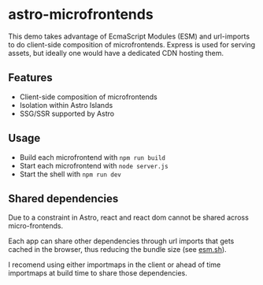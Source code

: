 # astro-microfrontends

This demo takes advantage of EcmaScript Modules (ESM) and url-imports to do client-side composition of microfrontends. Express is used for serving assets, but ideally one would have a dedicated CDN hosting them.

## Features

- Client-side composition of microfrontends
- Isolation within Astro Islands
- SSG/SSR supported by Astro

## Usage

- Build each microfrontend with `npm run build`
- Start each microfrontend with `node server.js`
- Start the shell with `npm run dev`

## Shared dependencies

Due to a constraint in Astro, react and react dom cannot be shared across micro-frontends.

Each app can share other dependencies through url imports that gets cached in the browser, thus reducing the bundle size (see [esm.sh](https://esm.sh/)).

I recomend using either importmaps in the client or ahead of time importmaps at build time to share those dependencies.
